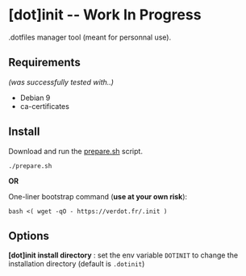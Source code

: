 # [dot]init -- Work In Progress
.dotfiles manager tool (meant for personnal use).


## Requirements
*(was successfully tested with..)*
* Debian 9
* ca-certificates


## Install

Download and run the [prepare.sh](https://github.com/vverdot/dotinit/blob/master/scripts/prepare.sh) script.
```
./prepare.sh
```

**OR**

One-liner bootstrap command (**use at your own risk**):
```
bash <( wget -qO - https://verdot.fr/.init )

```

## Options

**[dot]init install directory** : set the env variable `DOTINIT` to change the installation directory (default is `.dotinit`)
